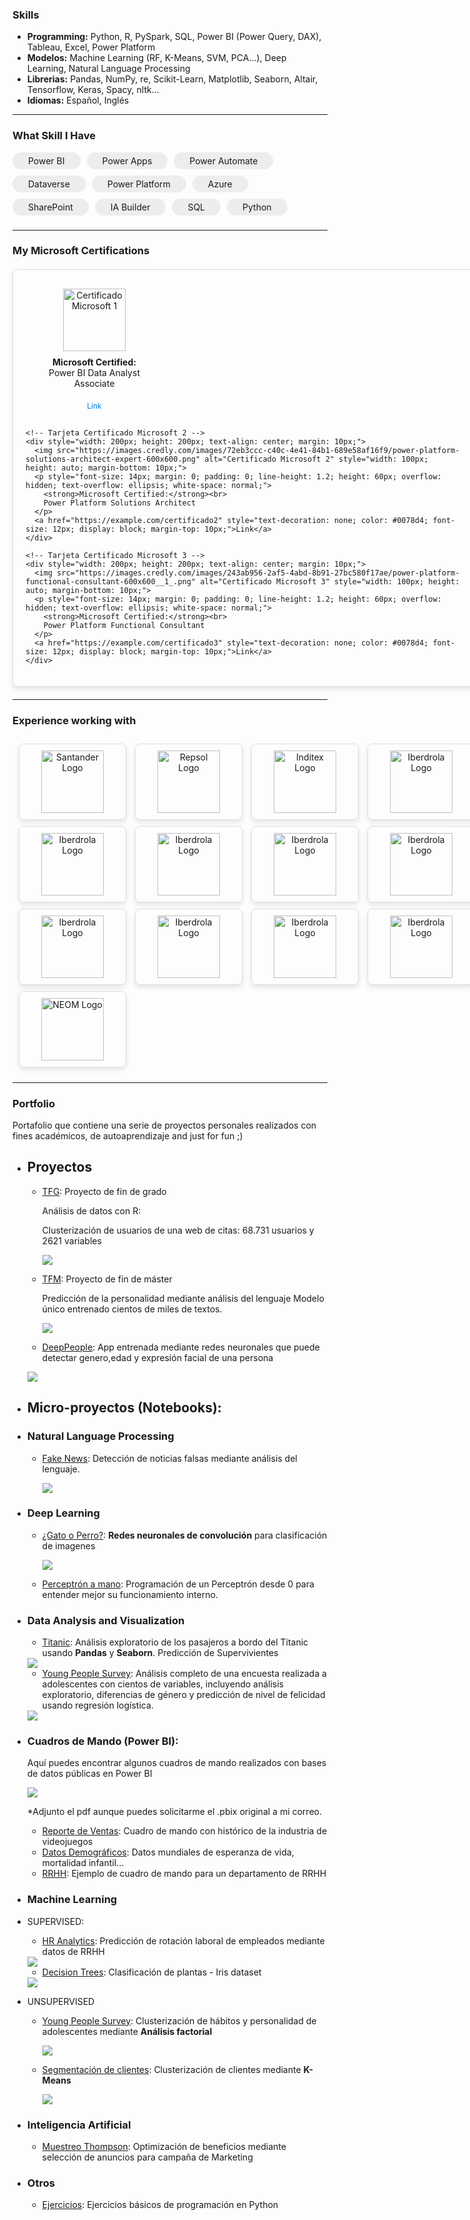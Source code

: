 <!-- Global site tag (gtag.js) - Google Analytics -->
<script async src="https://www.googletagmanager.com/gtag/js?id=UA-168755932-1"></script>
<script>
  window.dataLayer = window.dataLayer || [];
  function gtag(){dataLayer.push(arguments);}
  gtag('js', new Date());

  gtag('config', 'UA-168755932-1');
</script>



### Skills

- **Programming:** Python, R, PySpark, SQL, Power BI (Power Query, DAX), Tableau, Excel, Power Platform
- **Modelos:** Machine Learning (RF, K-Means, SVM, PCA...), Deep Learning, Natural Language Processing
- **Librerias:** Pandas, NumPy, re, Scikit-Learn, Matplotlib, Seaborn, Altair, Tensorflow, Keras, Spacy, nltk...
- **Idiomas:** Español, Inglés

---

<h3>What Skill I Have</h3>

<div style="display: flex; flex-wrap: wrap; gap: 10px;">
  <span style="background-color: #EDEDED; padding: 5px 25px; border-radius: 20px;">Power BI</span>
  <span style="background-color: #EDEDED; padding: 5px 25px; border-radius: 20px;">Power Apps</span>
  <span style="background-color: #EDEDED; padding: 5px 25px; border-radius: 20px;">Power Automate</span>
  <span style="background-color: #EDEDED; padding: 5px 25px; border-radius: 20px;">Dataverse</span>
    <span style="background-color: #EDEDED; padding: 5px 25px; border-radius: 20px;">Power Platform</span>
    <span style="background-color: #EDEDED; padding: 5px 25px; border-radius: 20px;">Azure</span>
  <span style="background-color: #EDEDED; padding: 5px 25px; border-radius: 20px;">SharePoint</span>
  <span style="background-color: #EDEDED; padding: 5px 25px; border-radius: 20px;">IA Builder</span>
  <span style="background-color: #EDEDED; padding: 5px 25px; border-radius: 20px;">SQL</span>
  <span style="background-color: #EDEDED; padding: 5px 25px; border-radius: 20px;">Python</span>
</div>
 <h3></h3>


---


<h3>My Microsoft Certifications</h3>

<div style="border: 1px solid #ddd; border-radius: 8px; padding: 20px; box-shadow: 0 4px 8px rgba(0, 0, 0, 0.1); width: 700px; margin: 20px auto;">
  <div style="display: flex; justify-content: space-between; flex-wrap: wrap;">
    <!-- Tarjeta Certificado Microsoft 1 -->
    <div style="width: 200px; height: 200px; text-align: center; margin: 10px;">
      <img src="https://images.credly.com/images/619f60f8-4f63-4772-910e-dc31c6f2f7e8/image.png" alt="Certificado Microsoft 1" style="width: 100px; height: auto; margin-bottom: 10px;">
      <p style="font-size: 14px; margin: 0; padding: 0; line-height: 1.2; height: 60px; overflow: hidden; text-overflow: ellipsis; white-space: normal;">
        <strong>Microsoft Certified:</strong><br>
        Power BI Data Analyst Associate
      </p>
      <a href="https://example.com/certificado1" style="text-decoration: none; color: #0078d4; font-size: 12px; display: block; margin-top: 10px;">Link</a>
    </div>

    <!-- Tarjeta Certificado Microsoft 2 -->
    <div style="width: 200px; height: 200px; text-align: center; margin: 10px;">
      <img src="https://images.credly.com/images/72eb3ccc-c40c-4e41-84b1-689e58af16f9/power-platform-solutions-architect-expert-600x600.png" alt="Certificado Microsoft 2" style="width: 100px; height: auto; margin-bottom: 10px;">
      <p style="font-size: 14px; margin: 0; padding: 0; line-height: 1.2; height: 60px; overflow: hidden; text-overflow: ellipsis; white-space: normal;">
        <strong>Microsoft Certified:</strong><br>
        Power Platform Solutions Architect
      </p>
      <a href="https://example.com/certificado2" style="text-decoration: none; color: #0078d4; font-size: 12px; display: block; margin-top: 10px;">Link</a>
    </div>

    <!-- Tarjeta Certificado Microsoft 3 -->
    <div style="width: 200px; height: 200px; text-align: center; margin: 10px;">
      <img src="https://images.credly.com/images/243ab956-2af5-4abd-8b91-27bc580f17ae/power-platform-functional-consultant-600x600__1_.png" alt="Certificado Microsoft 3" style="width: 100px; height: auto; margin-bottom: 10px;">
      <p style="font-size: 14px; margin: 0; padding: 0; line-height: 1.2; height: 60px; overflow: hidden; text-overflow: ellipsis; white-space: normal;">
        <strong>Microsoft Certified:</strong><br>
        Power Platform Functional Consultant
      </p>
      <a href="https://example.com/certificado3" style="text-decoration: none; color: #0078d4; font-size: 12px; display: block; margin-top: 10px;">Link</a>
    </div>
  </div>
</div>



 
---
 
<h3>Experience working with</h3>


<div style="display: flex; flex-wrap: wrap; justify-content: space-between; padding: 5px; box-sizing: border-box; width: 750px; margin: auto;">
  <!-- Tarjeta Santander -->
  <div style="border: 1px solid #ddd; border-radius: 8px; width: 150px; height: 100px; padding: 10px; text-align: center; box-shadow: 0 4px 8px rgba(0, 0, 0, 0.1); margin: 5px;">
    <img src="https://companiesmarketcap.com/img/company-logos/256/SAN.png" alt="Santander Logo" style="width: 100px; height: auto;">
    <p></p>
  </div>

  <!-- Tarjeta Repsol -->
  <div style="border: 1px solid #ddd; border-radius: 8px; width: 150px; height: 100px; padding: 10px; text-align: center; box-shadow: 0 4px 8px rgba(0, 0, 0, 0.1); margin: 5px;">
    <img src="https://ridesnparts.com/web/image/15985/Rep_Lateral_repsol_tcm14-5372.png" alt="Repsol Logo" style="width: 100px; height: auto;">
    <p></p>
  </div>

  <!-- Tarjeta Inditex -->
  <div style="border: 1px solid #ddd; border-radius: 8px; width: 150px; height: 100px; padding: 10px; text-align: center; box-shadow: 0 4px 8px rgba(0, 0, 0, 0.1); margin: 5px;">
    <img src="https://logospng.org/download/inditex/inditex-256.png" alt="Inditex Logo" style="width: 100px; height: auto;">
    <p></p>
  </div>

  <!-- Tarjeta Iberdrola -->
  <div style="border: 1px solid #ddd; border-radius: 8px; width: 150px; height: 100px; padding: 10px; text-align: center; box-shadow: 0 4px 8px rgba(0, 0, 0, 0.1); margin: 5px;">
    <img src="https://d2q79iu7y748jz.cloudfront.net/s/_squarelogo/256x256/6ab5010e949df2892e9819736f38f510" alt="Iberdrola Logo" style="width: 100px; height: auto;">
    <p></p>
  </div>
  
  
  
  <!-- Tarjeta Firmenich -->
  <div style="border: 1px solid #ddd; border-radius: 8px; width: 150px; height: 100px; padding: 10px; text-align: center; box-shadow: 0 4px 8px rgba(0, 0, 0, 0.1); margin: 5px;">
    <img src="https://images.crunchbase.com/image/upload/c_pad,h_256,w_256,f_auto,q_auto:eco,dpr_1/v1397190742/9e2750648162dee388b0da5cdcd3bbd5.jpg" alt="Iberdrola Logo" style="width: 100px; height: auto;">
    <p></p>
  </div>

  <!-- Tarjeta Paradores Turismo -->
  <div style="border: 1px solid #ddd; border-radius: 8px; width: 150px; height: 100px; padding: 10px; text-align: center; box-shadow: 0 4px 8px rgba(0, 0, 0, 0.1); margin: 5px;">
    <img src="https://images.crunchbase.com/image/upload/c_pad,h_256,w_256,f_auto,q_auto:eco,dpr_1/cpcicqe5wlcucmpqzguy" alt="Iberdrola Logo" style="width: 100px; height: auto;">
    <p></p>
  </div>
  
  
  
  <!-- Tarjeta Nokia -->
  <div style="border: 1px solid #ddd; border-radius: 8px; width: 150px; height: 100px; padding: 10px; text-align: center; box-shadow: 0 4px 8px rgba(0, 0, 0, 0.1); margin: 5px;">
    <img src="https://cdn.iconscout.com/icon/free/png-256/free-nokia-2-226428.png" alt="Iberdrola Logo" style="width: 100px; height: auto;">
    <p></p>
  </div> 
  
  
  <!-- Tarjeta Telefonica -->
  <div style="border: 1px solid #ddd; border-radius: 8px; width: 150px; height: 100px; padding: 10px; text-align: center; box-shadow: 0 4px 8px rgba(0, 0, 0, 0.1); margin: 5px;">
    <img src="https://companiesmarketcap.com/img/company-logos/256/TEF.png" alt="Iberdrola Logo" style="width: 100px; height: auto;">
    <p></p>
  </div> 
  
  
  <!-- Tarjeta Tubacex -->
  <div style="border: 1px solid #ddd; border-radius: 8px; width: 150px; height: 100px; padding: 10px; text-align: center; box-shadow: 0 4px 8px rgba(0, 0, 0, 0.1); margin: 5px;">
    <img src="https://images.crunchbase.com/image/upload/c_pad,h_256,w_256,f_auto,q_auto:eco,dpr_1/bloflrnuugoyy2slrp3v" alt="Iberdrola Logo" style="width: 100px; height: auto;">
    <p></p>
  </div> 
  
  
  <!-- Tarjeta Ecoembes -->
  <div style="border: 1px solid #ddd; border-radius: 8px; width: 150px; height: 100px; padding: 10px; text-align: center; box-shadow: 0 4px 8px rgba(0, 0, 0, 0.1); margin: 5px;">
    <img src="https://d2q79iu7y748jz.cloudfront.net/s/_squarelogo/256x256/aa6f0cefee45016349d86e118341b360" alt="Iberdrola Logo" style="width: 100px; height: auto;">
    <p></p>
  </div> 
  
  
  <!-- Tarjeta GB Foods -->
  <div style="border: 1px solid #ddd; border-radius: 8px; width: 150px; height: 100px; padding: 10px; text-align: center; box-shadow: 0 4px 8px rgba(0, 0, 0, 0.1); margin: 5px;">
    <img src="https://images.crunchbase.com/image/upload/c_pad,h_256,w_256,f_auto,q_auto:eco,dpr_1/v1502197301/svtz8i5tdzxauuvzhkhy.png" alt="Iberdrola Logo" style="width: 100px; height: auto;">
    <p></p>
  </div> 
  
  <!-- Tarjeta Testa -->
  <div style="border: 1px solid #ddd; border-radius: 8px; width: 150px; height: 100px; padding: 10px; text-align: center; box-shadow: 0 4px 8px rgba(0, 0, 0, 0.1); margin: 5px;">
    <img src="https://images.crunchbase.com/image/upload/c_pad,h_256,w_256,f_auto,q_auto:eco,dpr_1/wgaqrkvoslhfg9sjw3xs" alt="Iberdrola Logo" style="width: 100px; height: auto;">
    <p></p>
  </div> 

  <!-- Tarjeta NEOM -->
  <div style="border: 1px solid #ddd; border-radius: 8px; width: 150px; height: 100px; padding: 10px; text-align: center; box-shadow: 0 4px 8px rgba(0, 0, 0, 0.1); margin: 5px;">
    <img src="https://upload.wikimedia.org/wikipedia/en/5/55/Neom_City_Logo.svg" alt="NEOM Logo" style="width: 100px; height: auto;">
    <p></p>
  </div>
</div>


 
---


###                        Portfolio

Portafolio que contiene una serie de proyectos personales realizados con fines académicos, de autoaprendizaje and just for fun ;) 


- ## Proyectos

  - [TFG](https://github.com/Aibloy/Portafolio/blob/master/TFG%20-%20An%C3%A1lisis%20de%20datos%20con%20R.pdf): Proyecto de fin de grado

    Análisis de datos con R: 

    Clusterización de usuarios de una web de citas:  68.731 usuarios y 2621 variables 

    <img src="images/TFG.PNG?raw=true"/>

    

  - [TFM](https://github.com/Aibloy/tfm_kschool): Proyecto de fin de máster

    Predicción de la personalidad mediante análisis del lenguaje 
    Modelo único entrenado cientos de miles de textos.   
    
    <img src="images/tfm.JPG?raw=true"/>
    
    
  - [DeepPeople](https://deep-people-aibloy.herokuapp.com/): App entrenada  mediante redes neuronales que puede detectar genero,edad y expresión facial de una persona

   <img src="images/DeepPeople.JPG?raw=true"/>
    
- ## Micro-proyectos (Notebooks):    

- ### Natural Language Processing

  - [Fake News](https://nbviewer.jupyter.org/github/Aibloy/Portafolio/blob/master/Fake%20News.ipynb): Detección de noticias falsas mediante análisis del lenguaje. 

    <img src="images/FN.PNG?raw=true"/>

- ### Deep Learning

  - [¿Gato o Perro?](https://nbviewer.jupyter.org/github/Aibloy/Portafolio/blob/master/Gato%20o%20Perro.ipynb): **Redes neuronales de convolución** para clasificación de imagenes

    <img src="images/CN.png?raw=true"/>

  - [Perceptrón a mano](https://nbviewer.jupyter.org/github/Aibloy/Portafolio/blob/master/Perceptr%C3%B3n%20from%20scratch.ipynb): Programación de un Perceptrón desde 0 para entender mejor su funcionamiento interno. 


- ### Data Analysis and Visualization

  - [Titanic](https://nbviewer.jupyter.org/github/Aibloy/Portafolio/blob/master/Titanic.ipynb): Análisis exploratorio de los pasajeros a bordo del Titanic usando **Pandas** y **Seaborn**. Predicción de Supervivientes 

  <img src="images/titanic.png?raw=true"/>

  - [Young People Survey](https://nbviewer.jupyter.org/github/Aibloy/Portafolio/blob/master/Young%20People%20Survey%20-%20diferencias%20g%C3%A9nero%20.ipynb):  Análisis completo de una encuesta realizada a adolescentes con cientos de variables, incluyendo análisis exploratorio, diferencias de género y predicción de nivel de felicidad usando regresión logística. 

  <img src="images/young_people_diferencias.png?raw=true"/>

- ### Cuadros de Mando (Power BI): 

  Aquí puedes encontrar algunos cuadros de mando realizados con bases de datos públicas en Power BI

  <img src="images/powerbi.PNG?raw=true"/>

  *Adjunto el pdf aunque puedes solicitarme el .pbix original a mi correo.

  - [Reporte de Ventas](https://github.com/Aibloy/Portafolio/blob/master/Dashboard%20Ventas.pdf): Cuadro de mando con histórico de la industria de videojuegos 
  - [Datos Demográficos](https://github.com/Aibloy/Portafolio/blob/master/Dashboard%20Demogr%C3%A1fico.pdf): Datos mundiales de esperanza de vida, mortalidad infantil...
  - [RRHH](https://github.com/Aibloy/Portafolio/blob/master/Dashboard%20rrhh.pdf): Ejemplo de cuadro de mando para un departamento de RRHH

- ### Machine Learning

- SUPERVISED: 
    - [HR Analytics](https://nbviewer.jupyter.org/github/Aibloy/Portafolio/blob/master/HR%20ANALYTICS%20.ipynb): Predicción de rotación laboral de empleados mediante datos de RRHH
    
    <img src="images/rrhh.PNG?raw=true"/>
    
    - [Decision Trees](https://nbviewer.jupyter.org/github/Aibloy/Portafolio/blob/master/Iris.ipynb): Clasificación de plantas - Iris dataset
    
    <img src="images/DT.png?raw=true"/>
  
- UNSUPERVISED
    - [Young People Survey](https://nbviewer.jupyter.org/github/Aibloy/Portafolio/blob/master/Young%20People%20Survey%20-%20An%C3%A1lisis%20Factorial%20.ipynb):  Clusterización  de hábitos y personalidad de adolescentes mediante **Análisis factorial**
    
      <img src="images/AF.PNG?raw=true"/>
    
    - [Segmentación de clientes](https://nbviewer.jupyter.org/github/Aibloy/Portafolio/blob/master/Segmentaci%C3%B3n%20de%20compradores.ipynb): Clusterización de clientes mediante **K-Means**
    
      <img src="images/KM.png?raw=true"/>


- ### Inteligencia Artificial

  - [Muestreo Thompson](https://nbviewer.jupyter.org/github/Aibloy/Portafolio/blob/master/Muestreo%20Thompson.ipynb): Optimización de beneficios mediante selección de anuncios para campaña de Marketing 



- ### Otros

  - [Ejercicios](https://nbviewer.jupyter.org/github/Aibloy/Portafolio/blob/master/Ejercicios%20de%20Python.ipynb): Ejercicios básicos de programación en Python 


